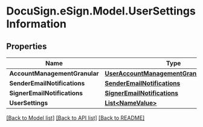# DocuSign.eSign.Model.UserSettingsInformation
## Properties

Name | Type | Description | Notes
------------ | ------------- | ------------- | -------------
**AccountManagementGranular** | [**UserAccountManagementGranularInformation**](UserAccountManagementGranularInformation.md) |  | [optional] 
**SenderEmailNotifications** | [**SenderEmailNotifications**](SenderEmailNotifications.md) |  | [optional] 
**SignerEmailNotifications** | [**SignerEmailNotifications**](SignerEmailNotifications.md) |  | [optional] 
**UserSettings** | [**List&lt;NameValue&gt;**](NameValue.md) |  | [optional] 

[[Back to Model list]](../README.md#documentation-for-models) [[Back to API list]](../README.md#documentation-for-api-endpoints) [[Back to README]](../README.md)

